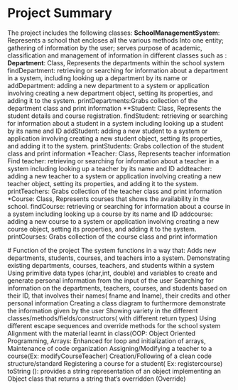 # Project Summary 
The project includes the following classes:
﻿﻿**SchoolManagementSystem**: 
Represents a school that encloses all the various methods Into one entity; gathering of information by the user; serves purpose of academic, classification and management of information in different classes  such as : 
﻿﻿**Department**: Class, Represents the  departments within the school system
findDepartment: retrieving or searching for information about a department in a system, including looking up a department by its name or 
addDepartment: adding a new department to a system or application involving creating a new department object, setting its properties, and adding it to the system.
printDepartments:Grabs collection of the department class and print information 
﻿﻿**Student: Class, Represents the student details and course registration.
findStudent: retrieving or searching for information about a student in a system including looking up a student by its name and ID
addStudent: adding a new student to a system or application involving creating a new student object, setting its properties, and adding it to the system.
printStudents: Grabs collection of the student class and print information 
﻿*Teacher: Class, Represents teacher information 
Find teacher: retrieving or searching for information about a teacher in a system including looking up a teacher by its name and ID
addteacher: adding a new teacher to a system or application involving creating a new teacher object, setting its properties, and adding it to the system.
printTeachers: Grabs collection of the teacher class and print information 
﻿*Course: Class, Represents courses that shows the availability in the school.
findCourse: retrieving or searching for information about a course in a system including looking up a course by its name and ID
addcourse: adding a new course to a system or application involving creating a new course object, setting its properties, and adding it to the system.
printCourses: Grabs collection of the course class and print information 

﻿# Function of the project
The system functions in a way that:
﻿﻿Adds new departments, students, courses, and teachers into a system.
﻿Demonstrating existing departments, courses, teachers, and students within a system 
Using primitive data types (char,int, double) and variables to create and generate personal information from the input of the user
﻿﻿Searching for information on the departments, teachers, courses, and students based on their ID, that involves their names( fname and lname), their credits and other personal information 
Creating a class diagram to furthermore demonstrate the information given by the user
Showing variety in the different classes/methods/fields/constructors( with different return types)
Using different escape sequences and override methods for the school system
Alignment with the material learnt in class(OOP: Object Oriented Programming, Arrays: Enhanced for loop and initialization of arrays,  
Maintenance of code organization 
﻿﻿Assigning/Modifying  a teacher to a course(Ex: modifyCourseTeacher)
Creation/Following  of a clean code structure/standard
Registering a course for a student( Ex: registercourse)
toString (): provides a string representation of an object implementing an Object class that  returns a string that’s overridden (Override)
